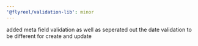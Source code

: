 ```yaml
---
'@flyreel/validation-lib': minor
---
```


added meta field validation as well as seperated out the date validation to be different for create and update
